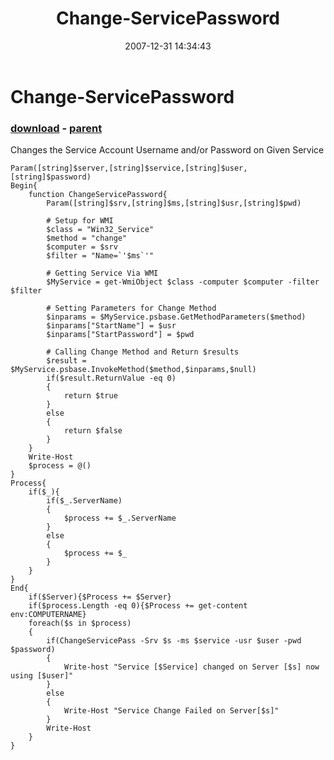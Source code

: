 ﻿---
pid:            92
poster:         BSonPosh
title:          Change-ServicePassword
date:           2007-12-31 14:34:43
format:         posh
parent:         91
parent:         91

---

# Change-ServicePassword

### [download](92.ps1) - [parent](91.md)

Changes the Service Account Username and/or Password on Given Service

```posh
Param([string]$server,[string]$service,[string]$user,[string]$password)
Begin{
    function ChangeServicePassword{
        Param([string]$srv,[string]$ms,[string]$usr,[string]$pwd)
        
        # Setup for WMI
        $class = "Win32_Service"
        $method = "change"
        $computer = $srv
        $filter = "Name=`'$ms`'"
        
        # Getting Service Via WMI
        $MyService = get-WmiObject $class -computer $computer -filter $filter
        
        # Setting Parameters for Change Method
        $inparams = $MyService.psbase.GetMethodParameters($method)
        $inparams["StartName"] = $usr
        $inparams["StartPassword"] = $pwd
        
        # Calling Change Method and Return $results
        $result = $MyService.psbase.InvokeMethod($method,$inparams,$null)
        if($result.ReturnValue -eq 0)
        {
            return $true
        }
        else
        {
            return $false
        }
    }
    Write-Host
    $process = @()
}
Process{
    if($_){
        if($_.ServerName)
        {
            $process += $_.ServerName
        }
        else
        {
            $process += $_
        }
    }
}
End{
    if($Server){$Process += $Server}
    if($process.Length -eq 0){$Process += get-content env:COMPUTERNAME}
    foreach($s in $process)
    {
        if(ChangeServicePass -Srv $s -ms $service -usr $user -pwd $password)
        {
            Write-host "Service [$Service] changed on Server [$s] now using [$user]" 
        }
        else
        {
            Write-Host "Service Change Failed on Server[$s]"
        }
        Write-Host
    }
}
```

